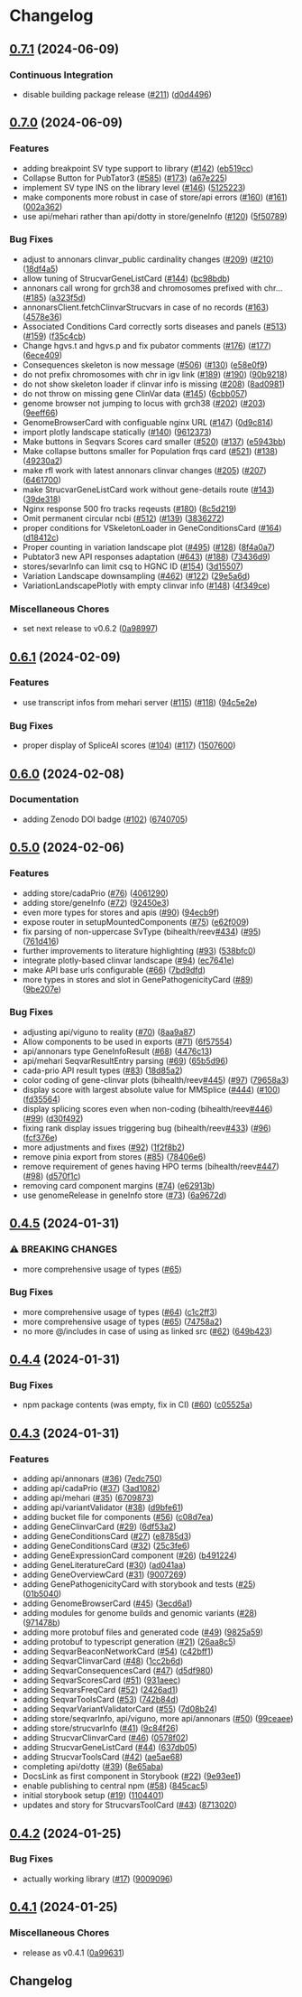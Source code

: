 # Changelog

## [0.7.1](https://github.com/bihealth/reev-frontend-lib/compare/v0.7.0...v0.7.1) (2024-06-09)


### Continuous Integration

* disable building package release ([#211](https://github.com/bihealth/reev-frontend-lib/issues/211)) ([d0d4496](https://github.com/bihealth/reev-frontend-lib/commit/d0d44964bc23627c0a48276d861dc68463a7fa5a))

## [0.7.0](https://github.com/bihealth/reev-frontend-lib/compare/v0.6.1...v0.7.0) (2024-06-09)


### Features

* adding breakpoint SV type support to library ([#142](https://github.com/bihealth/reev-frontend-lib/issues/142)) ([eb519cc](https://github.com/bihealth/reev-frontend-lib/commit/eb519cc0c6101d433cbf5ca6597ed6d5659a9f80))
* Collapse Button for PubTator3 ([#585](https://github.com/bihealth/reev-frontend-lib/issues/585)) ([#173](https://github.com/bihealth/reev-frontend-lib/issues/173)) ([a67e225](https://github.com/bihealth/reev-frontend-lib/commit/a67e2253df0098112d15d9870fb9c56fa1934c1a))
* implement SV type INS on the library level ([#146](https://github.com/bihealth/reev-frontend-lib/issues/146)) ([5125223](https://github.com/bihealth/reev-frontend-lib/commit/5125223041b73ef6f5bd0ca9fbbc88a91ce963c2))
* make components more robust in case of store/api errors ([#160](https://github.com/bihealth/reev-frontend-lib/issues/160)) ([#161](https://github.com/bihealth/reev-frontend-lib/issues/161)) ([002a362](https://github.com/bihealth/reev-frontend-lib/commit/002a362541086ba5e2d0822d2135a2d8f40c843b))
* use api/mehari rather than api/dotty in store/geneInfo ([#120](https://github.com/bihealth/reev-frontend-lib/issues/120)) ([5f50789](https://github.com/bihealth/reev-frontend-lib/commit/5f507890054c042a0ee9468f5a7b662932b4d8c2))


### Bug Fixes

* adjust to annonars clinvar_public cardinality changes ([#209](https://github.com/bihealth/reev-frontend-lib/issues/209)) ([#210](https://github.com/bihealth/reev-frontend-lib/issues/210)) ([18df4a5](https://github.com/bihealth/reev-frontend-lib/commit/18df4a5e46037331cc6cd48f1cf3868bcf4f4da8))
* allow tuning of StrucvarGeneListCard ([#144](https://github.com/bihealth/reev-frontend-lib/issues/144)) ([bc98bdb](https://github.com/bihealth/reev-frontend-lib/commit/bc98bdb859f3fa2b27509479ce2674239270a87a))
* annonars call wrong for grch38 and chromosomes prefixed with chr… ([#185](https://github.com/bihealth/reev-frontend-lib/issues/185)) ([a323f5d](https://github.com/bihealth/reev-frontend-lib/commit/a323f5d4dcdf0d1e2fb76592a102b540a3596acf))
* annonarsClient.fetchClinvarStrucvars in case of no records ([#163](https://github.com/bihealth/reev-frontend-lib/issues/163)) ([4578e36](https://github.com/bihealth/reev-frontend-lib/commit/4578e362cd85939b1d6a424920d04bf01258510a))
* Associated Conditions Card correctly sorts diseases and panels ([#513](https://github.com/bihealth/reev-frontend-lib/issues/513)) ([#159](https://github.com/bihealth/reev-frontend-lib/issues/159)) ([f35c4cb](https://github.com/bihealth/reev-frontend-lib/commit/f35c4cbe2e6394d3c6c64f1baad5ef3de0da2992))
* Change hgvs.t and hgvs.p and fix pubator comments ([#176](https://github.com/bihealth/reev-frontend-lib/issues/176)) ([#177](https://github.com/bihealth/reev-frontend-lib/issues/177)) ([6ece409](https://github.com/bihealth/reev-frontend-lib/commit/6ece409ae6eb1bb314815577876d928f34760ff3))
* Consequences skeleton is now message ([#506](https://github.com/bihealth/reev-frontend-lib/issues/506)) ([#130](https://github.com/bihealth/reev-frontend-lib/issues/130)) ([e58e0f9](https://github.com/bihealth/reev-frontend-lib/commit/e58e0f900bab95fb4df907c8ed0d8c9b5864770b))
* do not prefix chromosomes with chr in igv link ([#189](https://github.com/bihealth/reev-frontend-lib/issues/189)) ([#190](https://github.com/bihealth/reev-frontend-lib/issues/190)) ([90b9218](https://github.com/bihealth/reev-frontend-lib/commit/90b9218f06635be81852935daabca4becd5aec42))
* do not show skeleton loader if clinvar info is missing ([#208](https://github.com/bihealth/reev-frontend-lib/issues/208)) ([8ad0981](https://github.com/bihealth/reev-frontend-lib/commit/8ad0981c38bb3baf8ca40cd81e9a3a0886bd078e))
* do not throw on missing gene ClinVar data ([#145](https://github.com/bihealth/reev-frontend-lib/issues/145)) ([6cbb057](https://github.com/bihealth/reev-frontend-lib/commit/6cbb057188836c929e4f4da0cd79272e3ba43baf))
* genome browser not jumping to locus with grch38 ([#202](https://github.com/bihealth/reev-frontend-lib/issues/202)) ([#203](https://github.com/bihealth/reev-frontend-lib/issues/203)) ([9eeff66](https://github.com/bihealth/reev-frontend-lib/commit/9eeff66e0d55bd60f85729c6465990970f5ddb63))
* GenomeBrowserCard with configuable nginx URL ([#147](https://github.com/bihealth/reev-frontend-lib/issues/147)) ([0d9c814](https://github.com/bihealth/reev-frontend-lib/commit/0d9c814f85313837c1a614027c3e525b72e2f949))
* import plotly landscape statically ([#140](https://github.com/bihealth/reev-frontend-lib/issues/140)) ([9612373](https://github.com/bihealth/reev-frontend-lib/commit/9612373ffc032644592869f36593750841dd243f))
* Make buttons in Seqvars Scores card smaller ([#520](https://github.com/bihealth/reev-frontend-lib/issues/520)) ([#137](https://github.com/bihealth/reev-frontend-lib/issues/137)) ([e5943bb](https://github.com/bihealth/reev-frontend-lib/commit/e5943bbcfa83f6820d321ebe208f44369b01acb6))
* Make collapse buttons smaller for Population frqs card ([#521](https://github.com/bihealth/reev-frontend-lib/issues/521)) ([#138](https://github.com/bihealth/reev-frontend-lib/issues/138)) ([49230a2](https://github.com/bihealth/reev-frontend-lib/commit/49230a2c7b061943fa6ad6ed2f184bb38a0e7e80))
* make rfl work with latest annonars clinvar changes ([#205](https://github.com/bihealth/reev-frontend-lib/issues/205)) ([#207](https://github.com/bihealth/reev-frontend-lib/issues/207)) ([6461700](https://github.com/bihealth/reev-frontend-lib/commit/646170098b187d04bd45caf77de3930c8dade0ed))
* make StrucvarGeneListCard work without gene-details route ([#143](https://github.com/bihealth/reev-frontend-lib/issues/143)) ([39de318](https://github.com/bihealth/reev-frontend-lib/commit/39de318367bfb241ef95c3feb813263ca999d9eb))
* Nginx response 500 fro tracks reqeusts ([#180](https://github.com/bihealth/reev-frontend-lib/issues/180)) ([8c5d219](https://github.com/bihealth/reev-frontend-lib/commit/8c5d219f0cefbc1a50745aa3b1741252c949bc16))
* Omit permanent circular ncbi ([#512](https://github.com/bihealth/reev-frontend-lib/issues/512)) ([#139](https://github.com/bihealth/reev-frontend-lib/issues/139)) ([3836272](https://github.com/bihealth/reev-frontend-lib/commit/38362725d9bcd29963db6e0b46c2586e87b6c4e5))
* proper conditions for VSkeletonLoader in GeneConditionsCard ([#164](https://github.com/bihealth/reev-frontend-lib/issues/164)) ([d18412c](https://github.com/bihealth/reev-frontend-lib/commit/d18412cf67cc2fa6969d89b2ca16a3d4c2816af3))
* Proper counting in variation landscape plot ([#495](https://github.com/bihealth/reev-frontend-lib/issues/495)) ([#128](https://github.com/bihealth/reev-frontend-lib/issues/128)) ([8f4a0a7](https://github.com/bihealth/reev-frontend-lib/commit/8f4a0a7b1923807e820e55a1e63f55e5f55155f8))
* Pubtator3 new API responses adaptation ([#643](https://github.com/bihealth/reev-frontend-lib/issues/643)) ([#188](https://github.com/bihealth/reev-frontend-lib/issues/188)) ([73436d9](https://github.com/bihealth/reev-frontend-lib/commit/73436d98d9cfea67d3f12ab97094fcbcadf8c336))
* stores/sevarInfo can limit csq to HGNC ID ([#154](https://github.com/bihealth/reev-frontend-lib/issues/154)) ([3d15507](https://github.com/bihealth/reev-frontend-lib/commit/3d15507b84c0503777536a293165415361f34b2f))
* Variation Landscape downsampling ([#462](https://github.com/bihealth/reev-frontend-lib/issues/462)) ([#122](https://github.com/bihealth/reev-frontend-lib/issues/122)) ([29e5a6d](https://github.com/bihealth/reev-frontend-lib/commit/29e5a6dbda42b85fe07cfe71222cb9bf3a1ccf8f))
* VariationLandscapePlotly with empty clinvar info ([#148](https://github.com/bihealth/reev-frontend-lib/issues/148)) ([4f349ce](https://github.com/bihealth/reev-frontend-lib/commit/4f349ce26eebc877fa875fb60bb17c07418aa59b))


### Miscellaneous Chores

* set next release to v0.6.2 ([0a98997](https://github.com/bihealth/reev-frontend-lib/commit/0a9899742e21cca45565107f3937593f34aaea92))

## [0.6.1](https://github.com/bihealth/reev-frontend-lib/compare/v0.6.0...v0.6.1) (2024-02-09)


### Features

* use transcript infos from mehari server ([#115](https://github.com/bihealth/reev-frontend-lib/issues/115)) ([#118](https://github.com/bihealth/reev-frontend-lib/issues/118)) ([94c5e2e](https://github.com/bihealth/reev-frontend-lib/commit/94c5e2e4b0a2e765eb939815e81bcac904b23c94))


### Bug Fixes

* proper display of SpliceAI scores ([#104](https://github.com/bihealth/reev-frontend-lib/issues/104)) ([#117](https://github.com/bihealth/reev-frontend-lib/issues/117)) ([1507600](https://github.com/bihealth/reev-frontend-lib/commit/150760091fa578fd061282daa2585c031f97e639))

## [0.6.0](https://github.com/bihealth/reev-frontend-lib/compare/v0.5.0...v0.6.0) (2024-02-08)


### Documentation

* adding Zenodo DOI badge ([#102](https://github.com/bihealth/reev-frontend-lib/issues/102)) ([6740705](https://github.com/bihealth/reev-frontend-lib/commit/67407054163f128969d2c0b4e1ca278918a4535f))

## [0.5.0](https://github.com/bihealth/reev-frontend-lib/compare/v0.4.5...v0.5.0) (2024-02-06)


### Features

* adding store/cadaPrio ([#76](https://github.com/bihealth/reev-frontend-lib/issues/76)) ([4061290](https://github.com/bihealth/reev-frontend-lib/commit/40612907713becce6fdaa1305440bd89bbc1318c))
* adding store/geneInfo ([#72](https://github.com/bihealth/reev-frontend-lib/issues/72)) ([92450e3](https://github.com/bihealth/reev-frontend-lib/commit/92450e3b8fa0a300e170eb2de06516f749cf9a47))
* even more types for stores and apis ([#90](https://github.com/bihealth/reev-frontend-lib/issues/90)) ([94ecb9f](https://github.com/bihealth/reev-frontend-lib/commit/94ecb9febedf697b6966f8f717a1701669f3ec67))
* expose router in setupMountedComponents ([#75](https://github.com/bihealth/reev-frontend-lib/issues/75)) ([e62f009](https://github.com/bihealth/reev-frontend-lib/commit/e62f0092edc1009e2dcb90524e47c35b4be8344a))
* fix parsing of non-uppercase SvType (bihealth/reev[#434](https://github.com/bihealth/reev-frontend-lib/issues/434)) ([#95](https://github.com/bihealth/reev-frontend-lib/issues/95)) ([761d416](https://github.com/bihealth/reev-frontend-lib/commit/761d416e9180d35aeb5655ca257a6f2d562ff64a))
* further improvements to literature highlighting ([#93](https://github.com/bihealth/reev-frontend-lib/issues/93)) ([538bfc0](https://github.com/bihealth/reev-frontend-lib/commit/538bfc06154da6a0465d9091094ab0a36e7e29a8))
* integrate plotly-based clinvar landscape ([#94](https://github.com/bihealth/reev-frontend-lib/issues/94)) ([ec7641e](https://github.com/bihealth/reev-frontend-lib/commit/ec7641ed4579793721fb65401af2f5956d91866d))
* make API base urls configurable ([#66](https://github.com/bihealth/reev-frontend-lib/issues/66)) ([7bd9dfd](https://github.com/bihealth/reev-frontend-lib/commit/7bd9dfd6a8152fac06c3e6b3799b70f02fc4f5f7))
* more types in stores and slot in GenePathogenicityCard ([#89](https://github.com/bihealth/reev-frontend-lib/issues/89)) ([9be207e](https://github.com/bihealth/reev-frontend-lib/commit/9be207e77e4de33381d3e645d68ba3c0505262c5))


### Bug Fixes

* adjusting api/viguno to reality ([#70](https://github.com/bihealth/reev-frontend-lib/issues/70)) ([8aa9a87](https://github.com/bihealth/reev-frontend-lib/commit/8aa9a876e18f9650144c00ff37cf1ff7ce4606b0))
* Allow components to be used in exports ([#71](https://github.com/bihealth/reev-frontend-lib/issues/71)) ([6f57554](https://github.com/bihealth/reev-frontend-lib/commit/6f575542a7daaeee1458324681a1f1ccf30b0162))
* api/annonars type GeneInfoResult ([#68](https://github.com/bihealth/reev-frontend-lib/issues/68)) ([4476c13](https://github.com/bihealth/reev-frontend-lib/commit/4476c13a31229959909eac13b5225673c690f3ff))
* api/mehari SeqvarResultEntry parsing ([#69](https://github.com/bihealth/reev-frontend-lib/issues/69)) ([65b5d96](https://github.com/bihealth/reev-frontend-lib/commit/65b5d96ce269d6b5ae5a5e72ea503a6809854d87))
* cada-prio API result types ([#83](https://github.com/bihealth/reev-frontend-lib/issues/83)) ([18d85a2](https://github.com/bihealth/reev-frontend-lib/commit/18d85a243488bacd2afb81bbe00d844cbd254312))
* color coding of gene-clinvar plots (bihealth/reev[#445](https://github.com/bihealth/reev-frontend-lib/issues/445)) ([#97](https://github.com/bihealth/reev-frontend-lib/issues/97)) ([79658a3](https://github.com/bihealth/reev-frontend-lib/commit/79658a318a4cb5f812b801faf1410d56a91d9a23))
* display score with largest absolute value for MMSplice ([#444](https://github.com/bihealth/reev-frontend-lib/issues/444)) ([#100](https://github.com/bihealth/reev-frontend-lib/issues/100)) ([fd35564](https://github.com/bihealth/reev-frontend-lib/commit/fd35564263d7620381cc4339b4502aa73392d85e))
* display splicing scores even when non-coding (bihealth/reev[#446](https://github.com/bihealth/reev-frontend-lib/issues/446)) ([#99](https://github.com/bihealth/reev-frontend-lib/issues/99)) ([d30f492](https://github.com/bihealth/reev-frontend-lib/commit/d30f492e95a917ae60813991ea159484ea91a0e1))
* fixing rank display issues triggering bug (bihealth/reev[#433](https://github.com/bihealth/reev-frontend-lib/issues/433)) ([#96](https://github.com/bihealth/reev-frontend-lib/issues/96)) ([fcf376e](https://github.com/bihealth/reev-frontend-lib/commit/fcf376e4aba41fb531799b624f1516a079504e51))
* more adjustments and fixes ([#92](https://github.com/bihealth/reev-frontend-lib/issues/92)) ([1f2f8b2](https://github.com/bihealth/reev-frontend-lib/commit/1f2f8b29d2d6a9e7fe49b0dc99c3cd908b19227a))
* remove pinia export from stores ([#85](https://github.com/bihealth/reev-frontend-lib/issues/85)) ([78406e6](https://github.com/bihealth/reev-frontend-lib/commit/78406e612456070352e66983ea0ebdf0598ee91c))
* remove requirement of genes having HPO terms (bihealth/reev[#447](https://github.com/bihealth/reev-frontend-lib/issues/447)) ([#98](https://github.com/bihealth/reev-frontend-lib/issues/98)) ([d570f1c](https://github.com/bihealth/reev-frontend-lib/commit/d570f1c7d1818322cdd35f4169f4fe8c93cb7100))
* removing card component margins ([#74](https://github.com/bihealth/reev-frontend-lib/issues/74)) ([e62913b](https://github.com/bihealth/reev-frontend-lib/commit/e62913b471e33780e9dcb0b991ee78ada934c1c4))
* use genomeRelease in geneInfo store ([#73](https://github.com/bihealth/reev-frontend-lib/issues/73)) ([6a9672d](https://github.com/bihealth/reev-frontend-lib/commit/6a9672de6527ad52a0aa9ad0a4323998afb7dfb6))

## [0.4.5](https://github.com/bihealth/reev-frontend-lib/compare/v0.4.4...v0.4.5) (2024-01-31)


### ⚠ BREAKING CHANGES

* more comprehensive usage of types ([#65](https://github.com/bihealth/reev-frontend-lib/issues/65))

### Bug Fixes

* more comprehensive usage of types ([#64](https://github.com/bihealth/reev-frontend-lib/issues/64)) ([c1c2ff3](https://github.com/bihealth/reev-frontend-lib/commit/c1c2ff38b861f65d88e4af5766879309cba41407))
* more comprehensive usage of types ([#65](https://github.com/bihealth/reev-frontend-lib/issues/65)) ([74758a2](https://github.com/bihealth/reev-frontend-lib/commit/74758a25d546e235e41c647beb20d3d7979d5ad7))
* no more @/includes in case of using as linked src ([#62](https://github.com/bihealth/reev-frontend-lib/issues/62)) ([649b423](https://github.com/bihealth/reev-frontend-lib/commit/649b423847dd30c326237f9660115d9d7e38887d))

## [0.4.4](https://github.com/bihealth/reev-frontend-lib/compare/v0.4.3...v0.4.4) (2024-01-31)


### Bug Fixes

* npm package contents (was empty, fix in CI) ([#60](https://github.com/bihealth/reev-frontend-lib/issues/60)) ([c05525a](https://github.com/bihealth/reev-frontend-lib/commit/c05525ad06b8a5cbca269c644cdd59017430c015))

## [0.4.3](https://github.com/bihealth/reev-frontend-lib/compare/v0.4.2...v0.4.3) (2024-01-31)


### Features

* adding api/annonars ([#36](https://github.com/bihealth/reev-frontend-lib/issues/36)) ([7edc750](https://github.com/bihealth/reev-frontend-lib/commit/7edc7500976730e9b4cf7b0acc55a1eab4c66e37))
* adding api/cadaPrio ([#37](https://github.com/bihealth/reev-frontend-lib/issues/37)) ([3ad1082](https://github.com/bihealth/reev-frontend-lib/commit/3ad1082a05bc3dfcaff633b9b7a17aab116105f3))
* adding api/mehari ([#35](https://github.com/bihealth/reev-frontend-lib/issues/35)) ([6709873](https://github.com/bihealth/reev-frontend-lib/commit/67098736e4f308647f97fdd6c6424916c9be47e9))
* adding api/variantValidator ([#38](https://github.com/bihealth/reev-frontend-lib/issues/38)) ([d9bfe61](https://github.com/bihealth/reev-frontend-lib/commit/d9bfe61d5af28b8983bd8fc25b8ba712c184ac56))
* adding bucket file for components ([#56](https://github.com/bihealth/reev-frontend-lib/issues/56)) ([c08d7ea](https://github.com/bihealth/reev-frontend-lib/commit/c08d7eaaa4a27970f9f297f4dac624705d17a74c))
* adding GeneClinvarCard ([#29](https://github.com/bihealth/reev-frontend-lib/issues/29)) ([6df53a2](https://github.com/bihealth/reev-frontend-lib/commit/6df53a20ae53882e16a07ae47e3e1c68341588f1))
* adding GeneConditionsCard ([#27](https://github.com/bihealth/reev-frontend-lib/issues/27)) ([e8785d3](https://github.com/bihealth/reev-frontend-lib/commit/e8785d3d3fecdf7ee2c98774dd9bcc0a35c324b0))
* adding GeneConditionsCard ([#32](https://github.com/bihealth/reev-frontend-lib/issues/32)) ([25c3fe6](https://github.com/bihealth/reev-frontend-lib/commit/25c3fe67ead60e061a2fb03b28d8f96924d5c013))
* adding GeneExpressionCard component ([#26](https://github.com/bihealth/reev-frontend-lib/issues/26)) ([b491224](https://github.com/bihealth/reev-frontend-lib/commit/b491224794ce864652855133a915912d2d1c435a))
* adding GeneLiteratureCard ([#30](https://github.com/bihealth/reev-frontend-lib/issues/30)) ([ad041aa](https://github.com/bihealth/reev-frontend-lib/commit/ad041aa2bf7b67c80d2d476fd539a4b2ee6f40ee))
* adding GeneOverviewCard ([#31](https://github.com/bihealth/reev-frontend-lib/issues/31)) ([9007269](https://github.com/bihealth/reev-frontend-lib/commit/900726960404a782a2961fc3350f1e1fa8608bdd))
* adding GenePathogenicityCard with storybook and tests ([#25](https://github.com/bihealth/reev-frontend-lib/issues/25)) ([01b5040](https://github.com/bihealth/reev-frontend-lib/commit/01b5040b9019b066331540e39e39ba3f7feb1f0e))
* adding GenomeBrowserCard ([#45](https://github.com/bihealth/reev-frontend-lib/issues/45)) ([3ecd6a1](https://github.com/bihealth/reev-frontend-lib/commit/3ecd6a1da4eda2e86f6018da25d8d13dd83917d9))
* adding modules for genome builds and genomic variants ([#28](https://github.com/bihealth/reev-frontend-lib/issues/28)) ([971478b](https://github.com/bihealth/reev-frontend-lib/commit/971478b8816e496b7b54e38ed118d494e97775ea))
* adding more protobuf files and generated code ([#49](https://github.com/bihealth/reev-frontend-lib/issues/49)) ([9825a59](https://github.com/bihealth/reev-frontend-lib/commit/9825a592d84c62e2a4e3c620d16d28381fa62b6a))
* adding protobuf to typescript generation ([#21](https://github.com/bihealth/reev-frontend-lib/issues/21)) ([26aa8c5](https://github.com/bihealth/reev-frontend-lib/commit/26aa8c51be60cd9e3f1f3be0962546c4b5d7df9d))
* adding SeqvarBeaconNetworkCard ([#54](https://github.com/bihealth/reev-frontend-lib/issues/54)) ([c42bff1](https://github.com/bihealth/reev-frontend-lib/commit/c42bff1d7f1107967e6cfe7fee04cd6d87ffc5a8))
* adding SeqvarClinvarCard ([#48](https://github.com/bihealth/reev-frontend-lib/issues/48)) ([1cc2b6d](https://github.com/bihealth/reev-frontend-lib/commit/1cc2b6dede911cf56d939eba9b773b7f73a96b13))
* adding SeqvarConsequencesCard ([#47](https://github.com/bihealth/reev-frontend-lib/issues/47)) ([d5df980](https://github.com/bihealth/reev-frontend-lib/commit/d5df980e838dd8a6c173d1a46d4b2e67db5c1d21))
* adding SeqvarScoresCard ([#51](https://github.com/bihealth/reev-frontend-lib/issues/51)) ([931aeec](https://github.com/bihealth/reev-frontend-lib/commit/931aeec1c0c99a9a2518987255f8271a06dee504))
* adding SeqvarsFreqCard ([#52](https://github.com/bihealth/reev-frontend-lib/issues/52)) ([2426ad1](https://github.com/bihealth/reev-frontend-lib/commit/2426ad1bd98759762153ecc25ccc8ce4a017b850))
* adding SeqvarToolsCard ([#53](https://github.com/bihealth/reev-frontend-lib/issues/53)) ([742b84d](https://github.com/bihealth/reev-frontend-lib/commit/742b84d5672824ba587187f43db218987cf5ba0c))
* adding SeqvarVariantValidatorCard ([#55](https://github.com/bihealth/reev-frontend-lib/issues/55)) ([7d08b24](https://github.com/bihealth/reev-frontend-lib/commit/7d08b2485ed88cd6c237f2ed92043d828f72c99e))
* adding store/seqvarInfo, api/viguno, more api/annonars ([#50](https://github.com/bihealth/reev-frontend-lib/issues/50)) ([99ceaee](https://github.com/bihealth/reev-frontend-lib/commit/99ceaee8bef4b7010f33050ca4b420661c7f6935))
* adding store/strucvarInfo ([#41](https://github.com/bihealth/reev-frontend-lib/issues/41)) ([9c84f26](https://github.com/bihealth/reev-frontend-lib/commit/9c84f268f5bc520b7ce30cb0cf747d830e7988f5))
* adding StrucvarClinvarCard ([#46](https://github.com/bihealth/reev-frontend-lib/issues/46)) ([0578f02](https://github.com/bihealth/reev-frontend-lib/commit/0578f026eafeacac4505950dcc58cf22d3032ddf))
* adding StrucvarGeneListCard ([#44](https://github.com/bihealth/reev-frontend-lib/issues/44)) ([637db05](https://github.com/bihealth/reev-frontend-lib/commit/637db0518fd47eb7dbfbdef8ba473b9f181c90c4))
* adding StrucvarToolsCard ([#42](https://github.com/bihealth/reev-frontend-lib/issues/42)) ([ae5ae68](https://github.com/bihealth/reev-frontend-lib/commit/ae5ae68cd2ec4b5b66ae26e58de34b660151d1ca))
* completing api/dotty ([#39](https://github.com/bihealth/reev-frontend-lib/issues/39)) ([8e65aba](https://github.com/bihealth/reev-frontend-lib/commit/8e65aba15d4e14a5218eb6237bbdbc3a44cff367))
* DocsLink as first component in Storybook ([#22](https://github.com/bihealth/reev-frontend-lib/issues/22)) ([9e93ee1](https://github.com/bihealth/reev-frontend-lib/commit/9e93ee1aca165559e5a8573df08c69a27d824d05))
* enable publishing to central npm ([#58](https://github.com/bihealth/reev-frontend-lib/issues/58)) ([845cac5](https://github.com/bihealth/reev-frontend-lib/commit/845cac50cc3bb917ac5932c17e6ca19e6d91653c))
* initial storybook setup ([#19](https://github.com/bihealth/reev-frontend-lib/issues/19)) ([1104401](https://github.com/bihealth/reev-frontend-lib/commit/1104401889d2f1be2537b6e13ec6b352f8e2eb04))
* updates and story for StrucvarsToolCard ([#43](https://github.com/bihealth/reev-frontend-lib/issues/43)) ([8713020](https://github.com/bihealth/reev-frontend-lib/commit/871302050d92aa0c3413abf8c326a7a0cbfa371a))

## [0.4.2](https://github.com/bihealth/reev-frontend-lib/compare/v0.4.1...v0.4.2) (2024-01-25)


### Bug Fixes

* actually working library ([#17](https://github.com/bihealth/reev-frontend-lib/issues/17)) ([9009096](https://github.com/bihealth/reev-frontend-lib/commit/90090964491b6a273f9029725cca5c7e07b894e3))

## [0.4.1](https://github.com/bihealth/reev-frontend-lib/compare/v0.4.0...v0.4.1) (2024-01-25)


### Miscellaneous Chores

* release as v0.4.1 ([0a99631](https://github.com/bihealth/reev-frontend-lib/commit/0a996310b6a54c9f31eb5af8faf69722ed518132))

## Changelog
